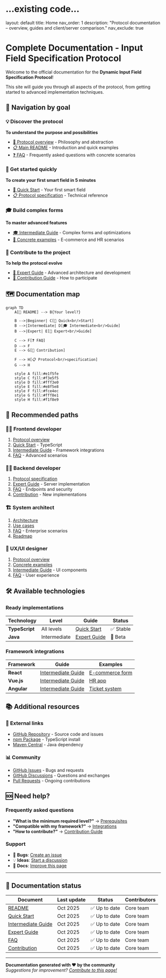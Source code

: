 # ...existing code...
layout: default
title: Home
nav_order: 1
description: "Protocol documentation – overview, guides and client/server comparison."
nav_exclude: true
# Complete Documentation - Input Field Specification Protocol

Welcome to the official documentation for the **Dynamic Input Field Specification Protocol**!

This site will guide you through all aspects of the protocol, from getting started to advanced implementation techniques.

## 🧭 Navigation by goal

### 💡 Discover the protocol
**To understand the purpose and possibilities**

- [📖 Protocol overview](./OVERVIEW.md) - Philosophy and abstraction
- [📋 Main README](../../README.md) - Introduction and quick examples
- [❓ FAQ](./FAQ.md) - Frequently asked questions with concrete scenarios

### 🚀 Get started quickly
**To create your first smart field in 5 minutes**

- [🚀 Quick Start](./QUICK_START.md) - Your first smart field
- [📋 Protocol specification](../../PROTOCOL_SPECIFICATION.md) - Technical reference

### 🎓 Build complex forms
**To master advanced features**

- [🎓 Intermediate Guide](./INTERMEDIATE_GUIDE.md) - Complex forms and optimizations
- [💼 Concrete examples](./FAQ.md#concrete-examples) - E-commerce and HR scenarios

### 🔧 Contribute to the project
**To help the protocol evolve**

- [🔧 Expert Guide](./EXPERT_GUIDE.md) - Advanced architecture and development
- [🤝 Contribution Guide](./CONTRIBUTING.md) - How to participate

## 🗺️ Documentation map

```mermaid
graph TD
    A[📖 README] --> B{Your level?}
    
    B -->|Beginner| C[🚀 Quick<br/>Start]
    B -->|Intermediate| D[🎓 Intermediate<br/>Guide] 
    B -->|Expert| E[🔧 Expert<br/>Guide]
    
    C --> F[❓ FAQ]
    D --> F
    E --> G[🤝 Contribution]
    
    F --> H[📋 Protocol<br/>specification]
    G --> H
    
    style A fill:#e1f5fe
    style C fill:#f3e5f5
    style D fill:#fff3e0
    style E fill:#e8f5e8
    style F fill:#fce4ec
    style G fill:#fff8e1
    style H fill:#f1f8e9
```

## 🎯 Recommended paths

### 👨‍💻 Frontend developer
1. [Protocol overview](../../README.md#vue-densemble) 
2. [Quick Start](./QUICK_START.md) - TypeScript
3. [Intermediate Guide](./INTERMEDIATE_GUIDE.md) - Framework integrations
4. [FAQ](./FAQ.md) - Advanced scenarios

### 👩‍💻 Backend developer
1. [Protocol specification](../../PROTOCOL_SPECIFICATION.md)
2. [Expert Guide](./EXPERT_GUIDE.md) - Server implementation
3. [FAQ](./FAQ.md) - Endpoints and security
4. [Contribution](./CONTRIBUTING.md) - New implementations

### 🏗️ System architect
1. [Architecture](./EXPERT_GUIDE.md#architecture-du-protocole)
2. [Use cases](../../README.md#cas-dusage-idéaux)
3. [FAQ](./FAQ.md) - Enterprise scenarios
4. [Roadmap](../../README.md#roadmap)

### 🎨 UX/UI designer
1. [Protocol overview](../../README.md#vue-densemble)
2. [Concrete examples](./FAQ.md#concrete-examples)
3. [Intermediate Guide](./INTERMEDIATE_GUIDE.md) - UI components
4. [FAQ](./FAQ.md) - User experience

## 🛠️ Available technologies

### Ready implementations

| Technology | Level | Guide | Status |
|------------|-------|-------|--------|
| **TypeScript** | All levels | [Quick Start](./QUICK_START.md) | ✅ Stable |
| **Java** | Intermediate | [Expert Guide](./EXPERT_GUIDE.md) | 🚧 Beta |

### Framework integrations

| Framework | Guide | Examples |
|----------|-------|----------|
| **React** | [Intermediate Guide](./INTERMEDIATE_GUIDE.md#react) | [E-commerce form](./FAQ.md#scenario-1-e-commerce) |
| **Vue.js** | [Intermediate Guide](./INTERMEDIATE_GUIDE.md#vuejs) | [HR app](./FAQ.md#scenario-2-application-rh) |
| **Angular** | [Intermediate Guide](./INTERMEDIATE_GUIDE.md#angular) | [Ticket system](./FAQ.md#scenario-3-système-de-tickets) |

## 📚 Additional resources

### 🔗 External links
- [GitHub Repository](https://github.com/cyfko/input-spec) - Source code and issues
- [npm Package](https://www.npmjs.com/package/@cyfko/input-spec) - TypeScript install
- [Maven Central](https://search.maven.org/artifact/io.github.cyfko/input-spec) - Java dependency

### 📊 Community
- [GitHub Issues](https://github.com/cyfko/input-spec/issues) - Bugs and requests
- [GitHub Discussions](https://github.com/cyfko/input-spec/discussions) - Questions and exchanges
- [Pull Requests](https://github.com/cyfko/input-spec/pulls) - Ongoing contributions

## 🆘 Need help?

### Frequently asked questions
- **"What is the minimum required level?"** → [Prerequisites](./QUICK_START.md#prérequis)
- **"Compatible with my framework?"** → [Integrations](./INTERMEDIATE_GUIDE.md#intégrations-frameworks)
- **"How to contribute?"** → [Contribution Guide](./CONTRIBUTING.md)

### Support
- 🐛 **Bugs**: [Create an issue](https://github.com/cyfko/input-spec/issues/new?template=bug_report.md)
- 💡 **Ideas**: [Start a discussion](https://github.com/cyfko/input-spec/discussions/new?category=ideas)
- 📖 **Docs**: [Improve this page](./CONTRIBUTING.md#documentation)

---

## 🚦 Documentation status

| Document | Last update | Status | Contributors |
|----------|-------------|--------|--------------|
| [README](../../README.md) | Oct 2025 | ✅ Up to date | Core team |
| [Quick Start](./QUICK_START.md) | Oct 2025 | ✅ Up to date | Core team |
| [Intermediate Guide](./INTERMEDIATE_GUIDE.md) | Oct 2025 | ✅ Up to date | Core team |
| [Expert Guide](./EXPERT_GUIDE.md) | Oct 2025 | ✅ Up to date | Core team |
| [FAQ](./FAQ.md) | Oct 2025 | ✅ Up to date | Core team |
| [Contribution](./CONTRIBUTING.md) | Oct 2025 | ✅ Up to date | Core team |

---

**Documentation generated with ❤️ by the community**  
*Suggestions for improvement? [Contribute to this page!](./CONTRIBUTING.md)*

